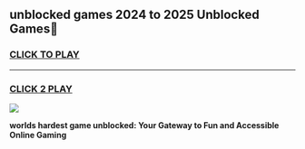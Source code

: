 
## unblocked games 2024 to 2025 Unblocked Games👋
<h3>
<a href="https://premium.freeplayer.one?title=unblocked_games_2024_to_2025&ref=16F">CLICK TO PLAY</a></h3>
<hr>

<h3>
<a href="https://premium.freeplayer.one?title=unblocked_games_2024_to_2025&ref=16F">CLICK 2 PLAY</a>
  
</h3>

<a href="https://premium.freeplayer.one?title=unblocked_games_2024_to_2025&ref=16F/"><img src="https://clearcache.store/games.png"></a>


**worlds hardest game unblocked: Your Gateway to Fun and Accessible Online Gaming**
